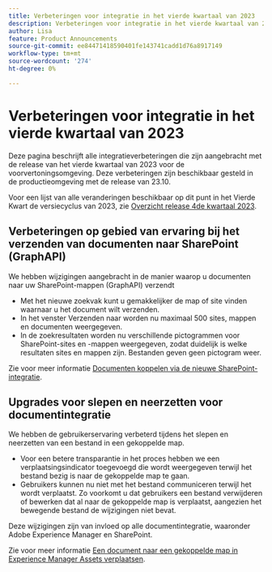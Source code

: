 ```yaml
---
title: Verbeteringen voor integratie in het vierde kwartaal van 2023
description: Verbeteringen voor integratie in het vierde kwartaal van 2023
author: Lisa
feature: Product Announcements
source-git-commit: ee84471418590401fe143741cadd1d76a8917149
workflow-type: tm+mt
source-wordcount: '274'
ht-degree: 0%

---
```


# Verbeteringen voor integratie in het vierde kwartaal van 2023

Deze pagina beschrijft alle integratieverbeteringen die zijn aangebracht met de release van het vierde kwartaal van 2023 voor de voorvertoningsomgeving. Deze verbeteringen zijn beschikbaar gesteld in de productieomgeving met de release van 23.10.

Voor een lijst van alle veranderingen beschikbaar op dit punt in het Vierde Kwart de versiecyclus van 2023, zie [Overzicht release 4de kwartaal 2023](/help/quicksilver/product-announcements/product-releases/23-q4-release-activity/23-q4-release-overview.md).

## Verbeteringen op gebied van ervaring bij het verzenden van documenten naar SharePoint (GraphAPI)

We hebben wijzigingen aangebracht in de manier waarop u documenten naar uw SharePoint-mappen (GraphAPI) verzendt

* Met het nieuwe zoekvak kunt u gemakkelijker de map of site vinden waarnaar u het document wilt verzenden.
* In het venster Verzenden naar worden nu maximaal 500 sites, mappen en documenten weergegeven.
* In de zoekresultaten worden nu verschillende pictogrammen voor SharePoint-sites en -mappen weergegeven, zodat duidelijk is welke resultaten sites en mappen zijn. Bestanden geven geen pictogram weer.

Zie voor meer informatie [Documenten koppelen via de nieuwe SharePoint-integratie](/help/quicksilver/administration-and-setup/configure-integrations/configure-sharepoint-integration.md#link-documents-through-the-new-sharepoint-integration).

## Upgrades voor slepen en neerzetten voor documentintegratie

We hebben de gebruikerservaring verbeterd tijdens het slepen en neerzetten van een bestand in een gekoppelde map.

* Voor een betere transparantie in het proces hebben we een verplaatsingsindicator toegevoegd die wordt weergegeven terwijl het bestand bezig is naar de gekoppelde map te gaan.
* Gebruikers kunnen nu niet met het bestand communiceren terwijl het wordt verplaatst. Zo voorkomt u dat gebruikers een bestand verwijderen of bewerken dat al naar de gekoppelde map is verplaatst, aangezien het bewegende bestand de wijzigingen niet bevat.

Deze wijzigingen zijn van invloed op alle documentintegratie, waaronder Adobe Experience Manager en SharePoint.

Zie voor meer informatie [Een document naar een gekoppelde map in Experience Manager Assets verplaatsen](/help/quicksilver/documents/adobe-workfront-for-experience-manager-assets-essentials/send-to-aem.md#move-a-document-to-a-linked-folder-in-experience-manager-assets).
